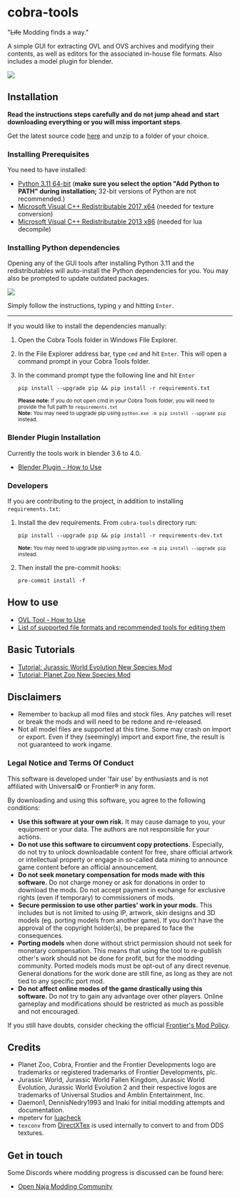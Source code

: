 # cobra-tools
"~~Life~~ Modding finds a way."

A simple GUI for extracting OVL and OVS archives and modifying their contents, as well as editors for the associated in-house file formats. Also includes a model plugin for blender.

<img src="https://i.imgur.com/lI0bMaY.png">

## Installation

**Read the instructions steps carefully and do not jump ahead and start downloading everything or you will miss important steps**.

Get the latest source code [here](https://github.com/OpenNaja/cobra-tools/archive/master.zip) and unzip to a folder of your choice. 

### Installing Prerequisites

You need to have installed:
- [Python 3.11 64-bit](https://www.python.org/downloads/windows/) (**make sure you select the option "Add Python to PATH" during installation;** 32-bit versions of Python are not recommended.)
- [Microsoft Visual C++ Redistributable 2017 x64](https://aka.ms/vs/15/release/vc_redist.x64.exe) (needed for texture conversion)
- [Microsoft Visual C++ Redistributable 2013 x86](https://aka.ms/highdpimfc2013x86enu) (needed for lua decompile)


### Installing Python dependencies

Opening any of the GUI tools after installing Python 3.11 and the redistributables will auto-install the Python dependencies for you. You may also be prompted to update outdated packages.

<img src="https://i.imgur.com/QWSq4vA.png">

Simply follow the instructions, typing `y` and hitting `Enter`.

---

If you would like to install the dependencies manually:

1. Open the Cobra Tools folder in Windows File Explorer.
2. In the File Explorer address bar, type `cmd` and hit `Enter`. This will open a command prompt in your Cobra Tools folder.
3. In the command prompt type the following line and hit `Enter`

    ```
    pip install --upgrade pip && pip install -r requirements.txt
    ```
    <sup>**Please note:** If you do not open cmd in your Cobra Tools folder, you will need to provide the full path to `requirements.txt`</sup>  
    <sup>**Note:** You may need to upgrade pip using `python.exe -m pip install --upgrade pip` instead.</sup>

### Blender Plugin Installation

Currently the tools work in blender 3.6 to 4.0.
- [Blender Plugin - How to Use](https://github.com/OpenNaja/cobra-tools/wiki/Blender-Plugin---How-to-Use)


### Developers

If you are contributing to the project, in addition to installing `requirements.txt`:

1. Install the dev requirements. From `cobra-tools` directory run:
    ```
    pip install --upgrade pip && pip install -r requirements-dev.txt
    ```
    <sup>**Note:** You may need to upgrade pip using `python.exe -m pip install --upgrade pip` instead.</sup>
2. Then install the pre-commit hooks:
    
    ```
    pre-commit install -f
    ```

## How to use
- [OVL Tool - How to Use](https://github.com/OpenNaja/cobra-tools/wiki/OVL-Tool---How-to-Use)
- [List of supported file formats and recommended tools for editing them](https://github.com/OpenNaja/cobra-tools/wiki/Supported-Archive-Content-File-Formats)

## Basic Tutorials
- [Tutorial: Jurassic World Evolution New Species Mod](https://www.youtube.com/watch?v=8qMIBo-7n1A)
- [Tutorial: Planet Zoo New Species Mod](https://www.youtube.com/watch?v=cBauGq4Y1ao)


## Disclaimers
- Remember to backup all mod files and stock files. Any patches will reset or break the mods and will need to be redone and re-released. 
- Not all model files are supported at this time. Some may crash on import or export. Even if they (seemingly) import and export fine, the result is not guaranteed to work ingame.


### Legal Notice and Terms Of Conduct
This software is developed under 'fair use' by enthusiasts and is not affiliated with Universal© or Frontier® in any form.

By downloading and using this software, you agree to the following conditions:
- **Use this software at your own risk.** It may cause damage to you, your equipment or your data. The authors are not responsible for your actions.
- **Do not use this software to circumvent copy protections.** Especially, do not try to unlock downloadable content for free, share official artwork or intellectual property or engage in so-called data mining to announce game content before an official announcement.
- **Do not seek monetary compensation for mods made with this software.** Do not charge money or ask for donations in order to download the mods. Do not accept payment in exchange for exclusive rights (even if temporary) to commissioners of mods.
- **Secure permission to use other parties' work in your mods.** This includes but is not limited to using IP, artwork, skin designs and 3D models (eg. porting models from another game). If you don't have the approval of the copyright holder(s), be prepared to face the consequences.
- **Porting models** when done without strict permission should not seek for monetary compensation. This means that using the tool to re-publish other's work should not be done for profit, but for the modding community. Ported models mods must be opt-out of any direct revenue. General donations for the work done are still fine, as long as they are not tied to any specific port mod.
- **Do not affect online modes of the game drastically using this software.** Do not try to gain any advantage over other players. Online gameplay and modifications should be restricted as much as possible and not encouraged.

If you still have doubts, consider checking the official [Frontier's Mod Policy](https://workshop.frontierstore.net/mod-policy).

## Credits
- Planet Zoo, Cobra, Frontier and the Frontier Developments logo are trademarks or registered trademarks of Frontier Developments, plc.
- Jurassic World, Jurassic World Fallen Kingdom, Jurassic World Evolution, Jurassic World Evolution 2 and their respective logos are trademarks of Universal Studios and Amblin Entertainment, Inc.
- Daemon1, DennisNedry1993 and Inaki for initial modding attempts and documentation.
- mpeterv for [luacheck](https://github.com/mpeterv/luacheck)
- `texconv` from [DirectXTex](https://github.com/microsoft/DirectXTex) is used internally to convert to and from DDS textures.

## Get in touch
Some Discords where modding progress is discussed can be found here:

- [Open Naja Modding Community](https://discord.gg/Su4jXKk)
